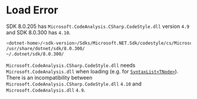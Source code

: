 # Load Error

SDK 8.0.205 has `Microsoft.CodeAnalysis.CSharp.CodeStyle.dll` version `4.9`
and SDK 8.0.300 has `4.10`.

```bash
<dotnet-home>/<sdk-version>/Sdks/Microsoft.NET.Sdk/codestyle/cs/Microsoft.CodeAnalysis.CSharp.CodeStyle.dll
/usr/share/dotnet/sdk/8.0.300/
~/.dotnet/sdk/8.0.300/
```

`Microsoft.CodeAnalysis.CSharp.CodeStyle.dll` needs `Microsoft.CodeAnalysis.dll` when loading
(e.g. for [`SyntaxList<TNode>`](https://learn.microsoft.com/en-us/dotnet/api/microsoft.codeanalysis.syntaxlist-1?view=roslyn-dotnet-4.9.0)).
There is an incompatibility between `Microsoft.CodeAnalysis.CSharp.CodeStyle.dll` `4.10` and `Microsoft.CodeAnalysis.dll` `4.9`.
